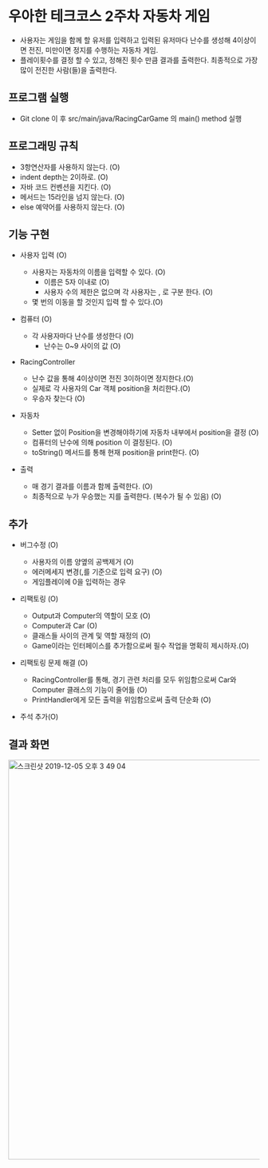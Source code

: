 # 우아한 테크코스 2주차 자동차 게임

- 사용자는 게임을 함께 할 유저를 입력하고 입력된 유저마다 난수를 생성해 4이상이면 전진, 미만이면 정지를 수행하는 자동차 게임. 
- 플레이횟수를 결정 할 수 있고, 정해진 횟수 만큼 결과를 출력한다. 최종적으로 가장 많이 전진한 사람(들)을 출력한다.

## 프로그램 실행 

- Git clone 이 후 src/main/java/RacingCarGame 의 main() method 실행

## 프로그래밍 규칙

- 3항연산자를 사용하지 않는다. (O)
- indent depth는 2이하로. (O)
- 자바 코드 컨벤션을 지킨다. (O)
- 메서드는 15라인을 넘지 않는다. (O)
- else 예약어를 사용하지 않는다. (O)

## 기능 구현

- 사용자 입력 (O)

    - 사용자는 자동차의 이름을 입력할 수 있다. (O)
        - 이름은 5자 이내로 (O)
        - 사용자 수의 제한은 없으며 각 사용자는 , 로 구분 한다. (O)
    - 몇 번의 이동을 할 것인지 입력 할 수 있다.(O)

- 컴퓨터 (O)

    - 각 사용자마다 난수를 생성한다 (O)
        - 난수는 0~9 사이의 값 (O)

- RacingController
    
    - 난수 값을 통해 4이상이면 전진 3이하이면 정지한다.(O)
    - 실제로 각 사용자의 Car 객체 position을 처리한다.(O)
    - 우승자 찾는다 (O)
                        
- 자동차 
    
    - Setter 없이 Position을 변경해야하기에 자동차 내부에서 position을 결정 (O) 
    - 컴퓨터의 난수에 의해 position 이 결정된다. (O)
    - toString() 메서드를 통해 현재 position을 print한다. (O)
        
- 출력
   
    - 매 경기 결과를 이름과 함께 출력한다. (O)
    - 최종적으로 누가 우승했는 지를 출력한다. (복수가 될 수 있음) (O)        

## 추가 

- 버그수정 (O)
    - 사용자의 이름 양옆의 공백제거 (O)
    - 에러메세지 변경(,를 기준으로 입력 요구) (O)
    - 게임플레이에 0을 입력하는 경우

- 리팩토링 (O)
    - Output과 Computer의 역할이 모호 (O)
    - Computer과 Car (O)
    - 클래스들 사이의 관계 및 역할 재정의 (O)
    - Game이라는 인터페이스를 추가함으로써 필수 작업을 명확히 제시하자.(O)
    
- 리팩토링 문제 해결 (O)
    - RacingController를 통해, 경기 관련 처리를 모두 위임함으로써 Car와 Computer 클래스의 기능이 줄어듦 (O)
    - PrintHandler에게 모든 출력을 위임함으로써 출력 단순화 (O)

- 주석 추가(O)    
## 결과 화면

<div>
<img width="800" alt="스크린샷 2019-12-05 오후 3 49 04" src="https://user-images.githubusercontent.com/49060374/70211026-75048900-1777-11ea-9b38-cdd7f3307041.png">
</div>

